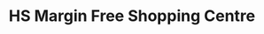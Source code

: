 ---
title: "HS Margin Free Shopping Centre"
url: /kilimanoor/hs-margin-free-shopping-centre/
shop: Supermarkt
---